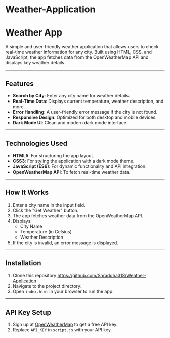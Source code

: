 # Weather-Application
# Weather App

A simple and user-friendly weather application that allows users to check real-time weather information for any city. Built using HTML, CSS, and JavaScript, the app fetches data from the OpenWeatherMap API and displays key weather details.

---

## Features

- **Search by City**: Enter any city name for weather details.
- **Real-Time Data**: Displays current temperature, weather description, and more.
- **Error Handling**: A user-friendly error message if the city is not found.
- **Responsive Design**: Optimized for both desktop and mobile devices.
- **Dark Mode UI**: Clean and modern dark mode interface.

---

## Technologies Used

- **HTML5**: For structuring the app layout.
- **CSS3**: For styling the application with a dark mode theme.
- **JavaScript (ES6)**: For dynamic functionality and API integration.
- **OpenWeatherMap API**: To fetch real-time weather data.

---

## How It Works

1. Enter a city name in the input field.
2. Click the "Get Weather" button.
3. The app fetches weather data from the OpenWeatherMap API.
4. Displays:
   - City Name
   - Temperature (in Celsius)
   - Weather Description
5. If the city is invalid, an error message is displayed.

---

## Installation

1. Clone this repository:https://github.com/Shraddha318/Weather-Application
2. Navigate to the project directory:
3. Open `index.html` in your browser to run the app.

---

## API Key Setup

1. Sign up at [OpenWeatherMap](https://openweathermap.org/) to get a free API key.
2. Replace `API_KEY` in `script.js` with your API key.


